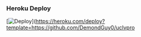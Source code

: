 ### Heroku Deploy
[![Deploy](https://www.herokucdn.com/deploy/button.svg)](https://heroku.com/deploy?template=https://github.com/DemondGuy0/uclvpro
